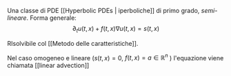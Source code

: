 Una classe di PDE [[Hyperbolic PDEs | iperboliche]] di primo grado, _semi-lineare_.
Forma generale:
$$
\partial_t u(t,x) + f(t,x)\nabla u(t,x) = s(t,x)
$$

RIsolvibile col [[Metodo delle caratteristiche]].

Nel caso omogeneo e lineare ($s(t,x) = 0$, $f(t,x) = a \in \mathbb{R}^n$ ) l'equazione viene chiamata [[linear advection]]
